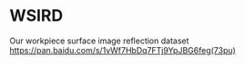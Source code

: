 # WSIRD
Our workpiece surface image reflection dataset
https://pan.baidu.com/s/1vWf7HbDq7FTj9YpJBG6feg(73pu)
